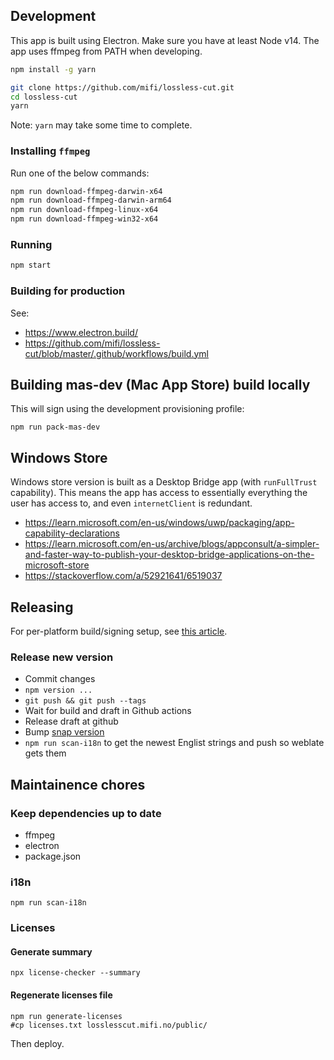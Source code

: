 ## Development

This app is built using Electron.
Make sure you have at least Node v14. The app uses ffmpeg from PATH when developing.

```bash
npm install -g yarn
```

```bash
git clone https://github.com/mifi/lossless-cut.git
cd lossless-cut
yarn
```
Note: `yarn` may take some time to complete.

### Installing `ffmpeg`

Run one of the below commands:
```bash
npm run download-ffmpeg-darwin-x64
npm run download-ffmpeg-darwin-arm64
npm run download-ffmpeg-linux-x64
npm run download-ffmpeg-win32-x64
```

### Running

```bash
npm start
```

### Building for production

See:
- https://www.electron.build/
- https://github.com/mifi/lossless-cut/blob/master/.github/workflows/build.yml

## Building mas-dev (Mac App Store) build locally

This will sign using the development provisioning profile:

```
npm run pack-mas-dev
```

## Windows Store

Windows store version is built as a Desktop Bridge app (with `runFullTrust` capability). This means the app has access to essentially everything the user has access to, and even `internetClient` is redundant.

- https://learn.microsoft.com/en-us/windows/uwp/packaging/app-capability-declarations
- https://learn.microsoft.com/en-us/archive/blogs/appconsult/a-simpler-and-faster-way-to-publish-your-desktop-bridge-applications-on-the-microsoft-store
- https://stackoverflow.com/a/52921641/6519037

## Releasing

For per-platform build/signing setup, see [this article](https://mifi.no/blog/automated-electron-build-with-release-to-mac-app-store-microsoft-store-snapcraft/).

### Release new version

- Commit changes
- `npm version ...`
- `git push && git push --tags`
- Wait for build and draft in Github actions
- Release draft at github
- Bump [snap version](https://snapcraft.io/losslesscut/listing)
- `npm run scan-i18n` to get the newest Englist strings and push so weblate gets them

## Maintainence chores

### Keep dependencies up to date
- ffmpeg
- electron
- package.json

### i18n
`npm run scan-i18n`

### Licenses

#### Generate summary

```
npx license-checker --summary
```

#### Regenerate licenses file

```
npm run generate-licenses
#cp licenses.txt losslesscut.mifi.no/public/
```
Then deploy.
